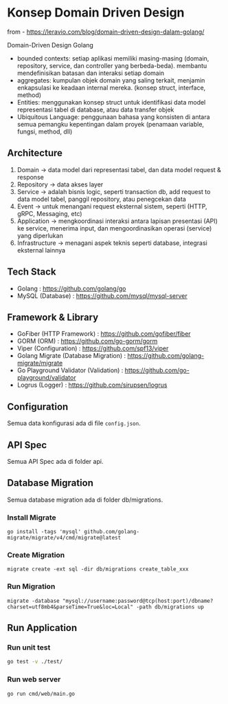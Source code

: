# Konsep Domain Driven Design

from - https://leravio.com/blog/domain-driven-design-dalam-golang/

Domain-Driven Design Golang

- bounded contexts: setiap aplikasi memiliki masing-masing (domain, repository, service, dan controller yang berbeda-beda). membantu mendefinisikan batasan dan interaksi setiap domain
- aggregates: kumpulan objek domain yang saling terkait, menjamin enkapsulasi ke keadaan internal mereka. (konsep struct, interface, method)
- Entities: menggunakan konsep struct untuk identifikasi data model representasi tabel di database, atau data transfer objek
- Ubiquitous Language: penggunaan bahasa yang konsisten di antara semua pemangku kepentingan dalam proyek (penamaan variable, fungsi, method, dll)

## Architecture

1. Domain -> data model dari representasi tabel, dan data model request & response
2. Repository -> data akses layer
3. Service -> adalah bisnis logic, seperti transaction db, add request to data model tabel, panggil repository, atau penegcekan data
4. Event -> untuk menangani request eksternal sistem, seperti (HTTP, gRPC, Messaging, etc)
5. Application -> mengkoordinasi interaksi antara lapisan presentasi (API) ke service, menerima input, dan mengoordinasikan operasi (service) yang diperlukan
6. Infrastructure -> menagani aspek teknis seperti database, integrasi eksternal lainnya


## Tech Stack

- Golang : https://github.com/golang/go
- MySQL (Database) : https://github.com/mysql/mysql-server

## Framework & Library

- GoFiber (HTTP Framework) : https://github.com/gofiber/fiber
- GORM (ORM) : https://github.com/go-gorm/gorm
- Viper (Configuration) : https://github.com/spf13/viper
- Golang Migrate (Database Migration) : https://github.com/golang-migrate/migrate
- Go Playground Validator (Validation) : https://github.com/go-playground/validator
- Logrus (Logger) : https://github.com/sirupsen/logrus

## Configuration

Semua data konfigurasi ada di file `config.json`.

## API Spec

Semua API Spec ada di folder api.

## Database Migration

Semua database migration ada di folder db/migrations.

### Install Migrate
```shell
go install -tags 'mysql' github.com/golang-migrate/migrate/v4/cmd/migrate@latest
```

### Create Migration

```shell
migrate create -ext sql -dir db/migrations create_table_xxx
```

### Run Migration

```shell
migrate -database "mysql://username:password@tcp(host:port)/dbname?charset=utf8mb4&parseTime=True&loc=Local" -path db/migrations up
```

## Run Application

### Run unit test

```bash
go test -v ./test/
```

### Run web server

```bash
go run cmd/web/main.go
```